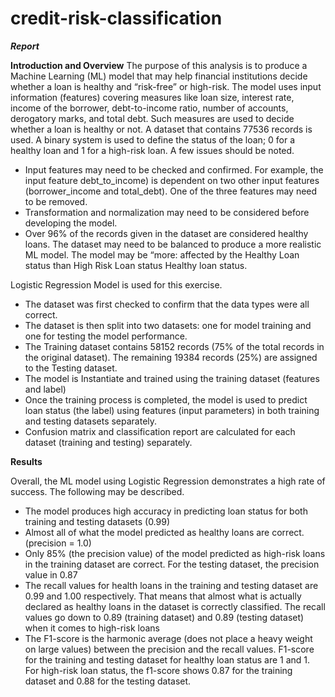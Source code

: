 # credit-risk-classification

***Report***

**Introduction and Overview**
The purpose of this analysis is to produce a Machine Learning (ML) model that may help financial institutions decide whether a loan is healthy and “risk-free” or high-risk. The model uses input information (features) covering measures like loan size, interest rate, income of the borrower, debt-to-income ratio, number of accounts, derogatory marks, and total debt. Such measures are used to decide whether a loan is healthy or not. A dataset that contains 77536 records is used. A binary system is used to define the status of the loan; 0 for a healthy loan and 1 for a high-risk loan.
A few issues should be noted.
-	Input features may need to be checked and confirmed. For example, the input feature debt_to_income) is dependent on two other input features (borrower_income and total_debt). One of the three features may need to be removed.
-	Transformation and normalization may need to be considered before developing the model.
-	Over 96% of the records given in the dataset are considered healthy loans. The dataset may need to be balanced to produce a more realistic ML model. The model may be “more: affected by the Healthy Loan status than High Risk Loan status Healthy loan status.

Logistic Regression Model is used for this exercise. 
-	The dataset was first checked to confirm that the data types were all correct. 
-	The dataset is then split into two datasets: one for model training and one for testing the model performance. 
-	The Training dataset contains 58152 records (75% of the total records in the original dataset). The remaining 19384 records (25%) are assigned to the Testing dataset.
-	The model is Instantiate and trained using the training dataset (features and label)
-	Once the training process is completed, the model is used to predict loan status (the label) using features (input parameters) in both training and testing datasets separately.
-	Confusion matrix and classification report are calculated for each dataset (training and testing) separately.

**Results**

Overall, the ML model using Logistic Regression demonstrates a high rate of success. The following may be described.
-	The model produces high accuracy in predicting loan status for both training and testing datasets (0.99)
-	Almost all of what the model predicted as healthy loans are correct. (precision = 1.0)
-	Only 85% (the precision value) of the model predicted as high-risk loans in the training dataset are correct. For the testing dataset, the precision value in 0.87
-	The recall values for health loans in the training and testing dataset are 0.99 and 1.00 respectively. That means that almost what is actually declared as healthy loans in the dataset is correctly classified. The recall values go down to 0.89 (training dataset) and 0.89 (testing dataset) when it comes to high-risk loans
-	The F1-score is the harmonic average (does not place a heavy weight on large values) between the precision and the recall values. F1-score for the training and testing dataset for healthy loan status are 1 and 1. For high-risk loan status, the f1-score shows 0.87 for the training dataset and 0.88 for the testing dataset.
